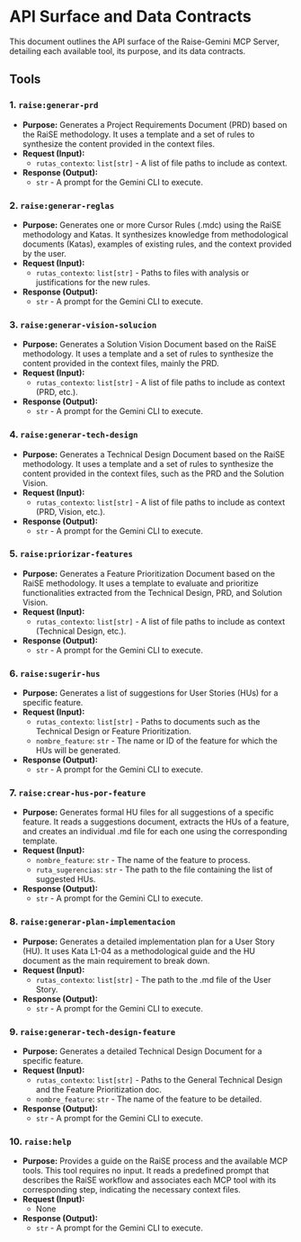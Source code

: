 # API Surface and Data Contracts

This document outlines the API surface of the Raise-Gemini MCP Server, detailing each available tool, its purpose, and its data contracts.

## Tools

### 1. `raise:generar-prd`

- **Purpose:** Generates a Project Requirements Document (PRD) based on the RaiSE methodology. It uses a template and a set of rules to synthesize the content provided in the context files.
- **Request (Input):**
  - `rutas_contexto`: `list[str]` - A list of file paths to include as context.
- **Response (Output):**
  - `str` - A prompt for the Gemini CLI to execute.

### 2. `raise:generar-reglas`

- **Purpose:** Generates one or more Cursor Rules (.mdc) using the RaiSE methodology and Katas. It synthesizes knowledge from methodological documents (Katas), examples of existing rules, and the context provided by the user.
- **Request (Input):**
  - `rutas_contexto`: `list[str]` - Paths to files with analysis or justifications for the new rules.
- **Response (Output):**
  - `str` - A prompt for the Gemini CLI to execute.

### 3. `raise:generar-vision-solucion`

- **Purpose:** Generates a Solution Vision Document based on the RaiSE methodology. It uses a template and a set of rules to synthesize the content provided in the context files, mainly the PRD.
- **Request (Input):**
  - `rutas_contexto`: `list[str]` - A list of file paths to include as context (PRD, etc.).
- **Response (Output):**
  - `str` - A prompt for the Gemini CLI to execute.

### 4. `raise:generar-tech-design`

- **Purpose:** Generates a Technical Design Document based on the RaiSE methodology. It uses a template and a set of rules to synthesize the content provided in the context files, such as the PRD and the Solution Vision.
- **Request (Input):**
  - `rutas_contexto`: `list[str]` - A list of file paths to include as context (PRD, Vision, etc.).
- **Response (Output):**
  - `str` - A prompt for the Gemini CLI to execute.

### 5. `raise:priorizar-features`

- **Purpose:** Generates a Feature Prioritization Document based on the RaiSE methodology. It uses a template to evaluate and prioritize functionalities extracted from the Technical Design, PRD, and Solution Vision.
- **Request (Input):**
  - `rutas_contexto`: `list[str]` - A list of file paths to include as context (Technical Design, etc.).
- **Response (Output):**
  - `str` - A prompt for the Gemini CLI to execute.

### 6. `raise:sugerir-hus`

- **Purpose:** Generates a list of suggestions for User Stories (HUs) for a specific feature.
- **Request (Input):**
  - `rutas_contexto`: `list[str]` - Paths to documents such as the Technical Design or Feature Prioritization.
  - `nombre_feature`: `str` - The name or ID of the feature for which the HUs will be generated.
- **Response (Output):**
  - `str` - A prompt for the Gemini CLI to execute.

### 7. `raise:crear-hus-por-feature`

- **Purpose:** Generates formal HU files for all suggestions of a specific feature. It reads a suggestions document, extracts the HUs of a feature, and creates an individual .md file for each one using the corresponding template.
- **Request (Input):**
  - `nombre_feature`: `str` - The name of the feature to process.
  - `ruta_sugerencias`: `str` - The path to the file containing the list of suggested HUs.
- **Response (Output):**
  - `str` - A prompt for the Gemini CLI to execute.

### 8. `raise:generar-plan-implementacion`

- **Purpose:** Generates a detailed implementation plan for a User Story (HU). It uses Kata L1-04 as a methodological guide and the HU document as the main requirement to break down.
- **Request (Input):**
  - `rutas_contexto`: `list[str]` - The path to the .md file of the User Story.
- **Response (Output):**
  - `str` - A prompt for the Gemini CLI to execute.

### 9. `raise:generar-tech-design-feature`

- **Purpose:** Generates a detailed Technical Design Document for a specific feature.
- **Request (Input):**
  - `rutas_contexto`: `list[str]` - Paths to the General Technical Design and the Feature Prioritization doc.
  - `nombre_feature`: `str` - The name of the feature to be detailed.
- **Response (Output):**
  - `str` - A prompt for the Gemini CLI to execute.

### 10. `raise:help`

- **Purpose:** Provides a guide on the RaiSE process and the available MCP tools. This tool requires no input. It reads a predefined prompt that describes the RaiSE workflow and associates each MCP tool with its corresponding step, indicating the necessary context files.
- **Request (Input):**
  - None
- **Response (Output):**
  - `str` - A prompt for the Gemini CLI to execute.
